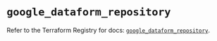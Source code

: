 # `google_dataform_repository`

Refer to the Terraform Registry for docs: [`google_dataform_repository`](https://registry.terraform.io/providers/hashicorp/google-beta/5.43.1/docs/resources/google_dataform_repository).
